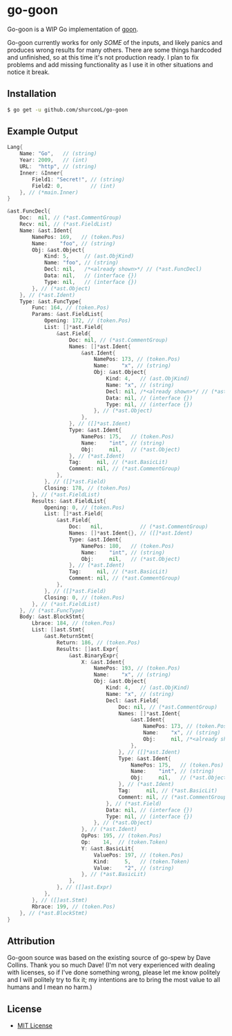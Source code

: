 go-goon
=======

Go-goon is a WIP Go implementation of [goon](https://github.com/shurcooL/goon).

Go-goon currently works for only _SOME_ of the inputs, and likely panics and produces wrong results for many others. There are some things hardcoded and unfinished, so at this time it's not production ready. I plan to fix problems and add missing functionality as I use it in other situations and notice it break.

Installation
------------

```bash
$ go get -u github.com/shurcooL/go-goon
```

Example Output
--------------

```go
Lang{
	Name: "Go",   // (string)
	Year: 2009,   // (int)
	URL:  "http", // (string)
	Inner: &Inner{
		Field1: "Secret!", // (string)
		Field2: 0,         // (int)
	}, // (*main.Inner)
}
```

```go
&ast.FuncDecl{
	Doc:  nil, // (*ast.CommentGroup)
	Recv: nil, // (*ast.FieldList)
	Name: &ast.Ident{
		NamePos: 169,   // (token.Pos)
		Name:    "foo", // (string)
		Obj: &ast.Object{
			Kind: 5,     // (ast.ObjKind)
			Name: "foo", // (string)
			Decl: nil,   /*<already shown>*/ // (*ast.FuncDecl)
			Data: nil,   // (interface {})
			Type: nil,   // (interface {})
		}, // (*ast.Object)
	}, // (*ast.Ident)
	Type: &ast.FuncType{
		Func: 164, // (token.Pos)
		Params: &ast.FieldList{
			Opening: 172, // (token.Pos)
			List: []*ast.Field{
				&ast.Field{
					Doc: nil, // (*ast.CommentGroup)
					Names: []*ast.Ident{
						&ast.Ident{
							NamePos: 173, // (token.Pos)
							Name:    "x", // (string)
							Obj: &ast.Object{
								Kind: 4,   // (ast.ObjKind)
								Name: "x", // (string)
								Decl: nil, /*<already shown>*/ // (*ast.Field)
								Data: nil, // (interface {})
								Type: nil, // (interface {})
							}, // (*ast.Object)
						},
					}, // ([]*ast.Ident)
					Type: &ast.Ident{
						NamePos: 175,   // (token.Pos)
						Name:    "int", // (string)
						Obj:     nil,   // (*ast.Object)
					}, // (*ast.Ident)
					Tag:     nil, // (*ast.BasicLit)
					Comment: nil, // (*ast.CommentGroup)
				},
			}, // ([]*ast.Field)
			Closing: 178, // (token.Pos)
		}, // (*ast.FieldList)
		Results: &ast.FieldList{
			Opening: 0, // (token.Pos)
			List: []*ast.Field{
				&ast.Field{
					Doc:   nil,            // (*ast.CommentGroup)
					Names: []*ast.Ident{}, // ([]*ast.Ident)
					Type: &ast.Ident{
						NamePos: 180,   // (token.Pos)
						Name:    "int", // (string)
						Obj:     nil,   // (*ast.Object)
					}, // (*ast.Ident)
					Tag:     nil, // (*ast.BasicLit)
					Comment: nil, // (*ast.CommentGroup)
				},
			}, // ([]*ast.Field)
			Closing: 0, // (token.Pos)
		}, // (*ast.FieldList)
	}, // (*ast.FuncType)
	Body: &ast.BlockStmt{
		Lbrace: 184, // (token.Pos)
		List: []ast.Stmt{
			&ast.ReturnStmt{
				Return: 186, // (token.Pos)
				Results: []ast.Expr{
					&ast.BinaryExpr{
						X: &ast.Ident{
							NamePos: 193, // (token.Pos)
							Name:    "x", // (string)
							Obj: &ast.Object{
								Kind: 4,   // (ast.ObjKind)
								Name: "x", // (string)
								Decl: &ast.Field{
									Doc: nil, // (*ast.CommentGroup)
									Names: []*ast.Ident{
										&ast.Ident{
											NamePos: 173, // (token.Pos)
											Name:    "x", // (string)
											Obj:     nil, /*<already shown>*/ // (*ast.Object)
										},
									}, // ([]*ast.Ident)
									Type: &ast.Ident{
										NamePos: 175,   // (token.Pos)
										Name:    "int", // (string)
										Obj:     nil,   // (*ast.Object)
									}, // (*ast.Ident)
									Tag:     nil, // (*ast.BasicLit)
									Comment: nil, // (*ast.CommentGroup)
								}, // (*ast.Field)
								Data: nil, // (interface {})
								Type: nil, // (interface {})
							}, // (*ast.Object)
						}, // (*ast.Ident)
						OpPos: 195, // (token.Pos)
						Op:    14,  // (token.Token)
						Y: &ast.BasicLit{
							ValuePos: 197, // (token.Pos)
							Kind:     5,   // (token.Token)
							Value:    "2", // (string)
						}, // (*ast.BasicLit)
					},
				}, // ([]ast.Expr)
			},
		}, // ([]ast.Stmt)
		Rbrace: 199, // (token.Pos)
	}, // (*ast.BlockStmt)
}
```

Attribution
-----------

Go-goon source was based on the existing source of go-spew by Dave Collins. Thank you so much Dave! (I'm not very experienced with dealing with licenses, so if I've done something wrong, please let me know politely and I will politely try to fix it; my intentions are to bring the most value to all humans and I mean no harm.)

License
-------

- [MIT License](http://opensource.org/licenses/mit-license.php)
